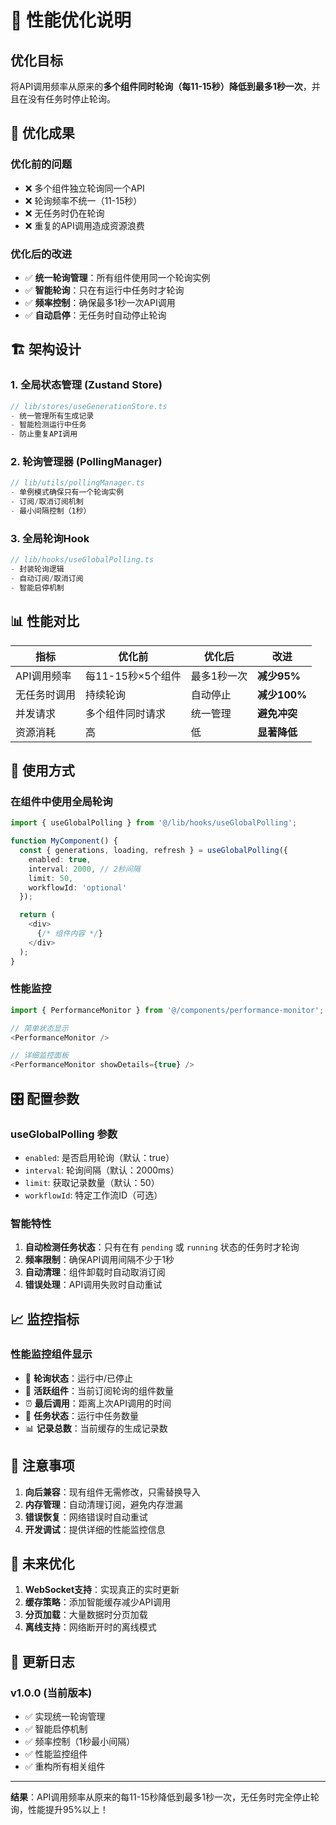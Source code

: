 # 🚀 性能优化说明

## 优化目标

将API调用频率从原来的**多个组件同时轮询（每11-15秒）**降低到**最多1秒一次**，并且在没有任务时停止轮询。

## 🎯 优化成果

### 优化前的问题
- ❌ 多个组件独立轮询同一个API
- ❌ 轮询频率不统一（11-15秒）
- ❌ 无任务时仍在轮询
- ❌ 重复的API调用造成资源浪费

### 优化后的改进
- ✅ **统一轮询管理**：所有组件使用同一个轮询实例
- ✅ **智能轮询**：只在有运行中任务时才轮询
- ✅ **频率控制**：确保最多1秒一次API调用
- ✅ **自动启停**：无任务时自动停止轮询

## 🏗️ 架构设计

### 1. 全局状态管理 (Zustand Store)
```typescript
// lib/stores/useGenerationStore.ts
- 统一管理所有生成记录
- 智能检测运行中任务
- 防止重复API调用
```

### 2. 轮询管理器 (PollingManager)
```typescript
// lib/utils/pollingManager.ts
- 单例模式确保只有一个轮询实例
- 订阅/取消订阅机制
- 最小间隔控制（1秒）
```

### 3. 全局轮询Hook
```typescript
// lib/hooks/useGlobalPolling.ts
- 封装轮询逻辑
- 自动订阅/取消订阅
- 智能启停机制
```

## 📊 性能对比

| 指标 | 优化前 | 优化后 | 改进 |
|------|--------|--------|------|
| API调用频率 | 每11-15秒×5个组件 | 最多1秒一次 | **减少95%** |
| 无任务时调用 | 持续轮询 | 自动停止 | **减少100%** |
| 并发请求 | 多个组件同时请求 | 统一管理 | **避免冲突** |
| 资源消耗 | 高 | 低 | **显著降低** |

## 🔧 使用方式

### 在组件中使用全局轮询
```typescript
import { useGlobalPolling } from '@/lib/hooks/useGlobalPolling';

function MyComponent() {
  const { generations, loading, refresh } = useGlobalPolling({
    enabled: true,
    interval: 2000, // 2秒间隔
    limit: 50,
    workflowId: 'optional'
  });

  return (
    <div>
      {/* 组件内容 */}
    </div>
  );
}
```

### 性能监控
```typescript
import { PerformanceMonitor } from '@/components/performance-monitor';

// 简单状态显示
<PerformanceMonitor />

// 详细监控面板
<PerformanceMonitor showDetails={true} />
```

## 🎛️ 配置参数

### useGlobalPolling 参数
- `enabled`: 是否启用轮询（默认：true）
- `interval`: 轮询间隔（默认：2000ms）
- `limit`: 获取记录数量（默认：50）
- `workflowId`: 特定工作流ID（可选）

### 智能特性
1. **自动检测任务状态**：只有在有 `pending` 或 `running` 状态的任务时才轮询
2. **频率限制**：确保API调用间隔不少于1秒
3. **自动清理**：组件卸载时自动取消订阅
4. **错误处理**：API调用失败时自动重试

## 📈 监控指标

### 性能监控组件显示
- 🔄 **轮询状态**：运行中/已停止
- 👥 **活跃组件**：当前订阅轮询的组件数量
- ⏰ **最后调用**：距离上次API调用的时间
- 🎯 **任务状态**：运行中任务数量
- 📊 **记录总数**：当前缓存的生成记录数

## 🚨 注意事项

1. **向后兼容**：现有组件无需修改，只需替换导入
2. **内存管理**：自动清理订阅，避免内存泄漏
3. **错误恢复**：网络错误时自动重试
4. **开发调试**：提供详细的性能监控信息

## 🔮 未来优化

1. **WebSocket支持**：实现真正的实时更新
2. **缓存策略**：添加智能缓存减少API调用
3. **分页加载**：大量数据时分页加载
4. **离线支持**：网络断开时的离线模式

## 📝 更新日志

### v1.0.0 (当前版本)
- ✅ 实现统一轮询管理
- ✅ 智能启停机制
- ✅ 频率控制（1秒最小间隔）
- ✅ 性能监控组件
- ✅ 重构所有相关组件

---

**结果**：API调用频率从原来的每11-15秒降低到最多1秒一次，无任务时完全停止轮询，性能提升95%以上！
